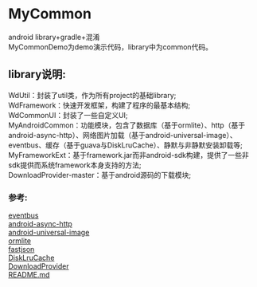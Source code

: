 MyCommon
========
android library+gradle+混淆<br/>
MyCommonDemo为demo演示代码，library中为common代码。

library说明:
-----------------------------------
WdUtil：封装了util类，作为所有project的基础library;<br/>
WdFramework：快速开发框架，构建了程序的最基本结构;<br/>
WdCommonUI：封装了一些自定义UI;<br/>
MyAndroidCommon：功能模块，包含了数据库（基于ormlite）、http（基于android-async-http）、网络图片加载（基于android-universal-image）、eventbus、缓存（基于guava与DiskLruCache）、静默与非静默安装卸载等;<br/>
MyFrameworkExt：基于framework.jar而非android-sdk构建，提供了一些非sdk提供而系统framework本身支持的方法;<br/>
DownloadProvider-master：基于android源码的下载模块;<br/>

### 参考:
[eventbus](https://github.com/greenrobot/EventBus)<br/>
[android-async-http](https://github.com/loopj/android-async-http)<br/>
[android-universal-image](https://github.com/nostra13/Android-Universal-Image-Loader)<br/>
[ormlite](http://ormlite.com/releases/)<br/>
[fastjson](https://github.com/alibaba/fastjson/wiki)<br/>
[DiskLruCache](https://github.com/JakeWharton/DiskLruCache)<br/>
[DownloadProvider](https://github.com/yxl/DownloadProvider)<br/>
[README.md](https://github.com/guoyunsky/Markdown-Chinese-Demo)<br/>



